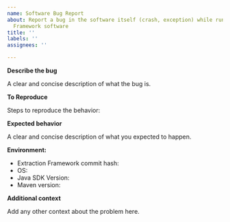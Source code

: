 ```yaml
---
name: Software Bug Report
about: Report a bug in the software itself (crash, exception) while running the Extraction
  Framework software
title: ''
labels: ''
assignees: ''

---
```


**Describe the bug**

A clear and concise description of what the bug is.

**To Reproduce**

Steps to reproduce the behavior:

**Expected behavior**

A clear and concise description of what you expected to happen.

**Environment:**
 - Extraction Framework commit hash: 
 - OS: 
 - Java SDK Version:
 - Maven version:

**Additional context**

Add any other context about the problem here.
